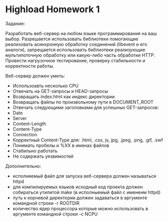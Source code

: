 Highload Homework 1
============
Задание:

Разработать веб-сервер на любом языке программирования на ваш выбор.
Разрешается использовать библиотеки помогающие реализовать асинхронную
обработку соединений (libevent и его аналоги), запрещается использовать
библиотеки реализующие мультипоточную обработку или какую-либо часть обработки
HTTP. Провести нагрузочное тестирование, проверку стабильности и корректности
работы.

Веб-сервер должен уметь:

- Использоавть несколько CPU
- Отвечать на GET-запросы и HEAD-запросы
- Возвращать index.html как индекс директории
- Возвращать файлы по произвольному пути в DOCUMENT_ROOT
- Отвечать следующими заголовками для успешных GET-запросов:
- Date
- Server
- Content-Length
- Content-Type
- Connection
- Корректный Content-Type для: .html, .css, js, jpg, .jpeg, .png, .gif, .swf
- Понимать пробелы и %XX в именах файлов
- Стабильно работать
- Не содержать уязвимостей

Дополнительно:

- исполняемый файл для запуска веб-сервера должен называться httpd
- для компилируемых языков исходный код проекта должен собираться утилитой make (в исполныемый файл с имененм httpd)
- путь к корневой директории должен задаваться в аргументе командной строки -r ROOTDIR
- количество ядер процессора которые можно использовать в аргументе командной строки -c NCPU